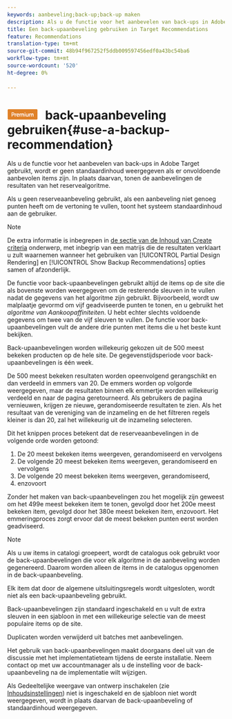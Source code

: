 ```yaml
---
keywords: aanbeveling;back-up;back-up maken
description: Als u de functie voor het aanbevelen van back-ups in Adobe Target gebruikt, wordt er geen standaardinhoud weergegeven als er onvoldoende aanbevolen items zijn. In plaats daarvan, tonen de aanbevelingen de resultaten van het reservealgoritme.
title: Een back-upaanbeveling gebruiken in Target Recommendations
feature: Recommendations
translation-type: tm+mt
source-git-commit: 48b94f967252f5ddb009597456edf0a43bc54ba6
workflow-type: tm+mt
source-wordcount: '520'
ht-degree: 0%

---
```



# ![Een ](/help/assets/premium.png) back-upaanbeveling gebruiken{#use-a-backup-recommendation}

Als u de functie voor het aanbevelen van back-ups in Adobe Target gebruikt, wordt er geen standaardinhoud weergegeven als er onvoldoende aanbevolen items zijn. In plaats daarvan, tonen de aanbevelingen de resultaten van het reservealgoritme.

Als u geen reserveaanbeveling gebruikt, als een aanbeveling niet genoeg punten heeft om de vertoning te vullen, toont het systeem standaardinhoud aan de gebruiker.

>[!NOTE]
>
>De extra informatie is inbegrepen in [de sectie van de Inhoud van Create criteria](/help/c-recommendations/c-algorithms/create-new-algorithm.md#content) onderwerp, met inbegrip van een matrijs die de resultaten verklaart u zult waarnemen wanneer het gebruiken van [!UICONTROL Partial Design Rendering] en [!UICONTROL Show Backup Recommendations] opties samen of afzonderlijk.

De functie voor back-upaanbevelingen gebruikt altijd de items op de site die als bovenste worden weergegeven om de resterende sleuven in te vullen nadat de gegevens van het algoritme zijn gebruikt. Bijvoorbeeld, wordt uw malplaatje gevormd om vijf geadviseerde punten te tonen, en u gebruikt het *algoritme van Aankoopaffiniteiten*. U hebt echter slechts voldoende gegevens om twee van de vijf sleuven te vullen. De functie voor back-upaanbevelingen vult de andere drie punten met items die u het beste kunt bekijken.

Back-upaanbevelingen worden willekeurig gekozen uit de 500 meest bekeken producten op de hele site. De gegevenstijdsperiode voor back-upaanbevelingen is één week.

De 500 meest bekeken resultaten worden opeenvolgend gerangschikt en dan verdeeld in emmers van 20. De emmers worden op volgorde weergegeven, maar de resultaten binnen elk emmertje worden willekeurig verdeeld en naar de pagina geretourneerd. Als gebruikers de pagina vernieuwen, krijgen ze nieuwe, gerandomiseerde resultaten te zien. Als het resultaat van de vereniging van de inzameling en de het filtreren regels kleiner is dan 20, zal het willekeurig uit de inzameling selecteren.

Dit het knippen proces betekent dat de reserveaanbevelingen in de volgende orde worden getoond:

1. De 20 meest bekeken items weergeven, gerandomiseerd en vervolgens
1. De volgende 20 meest bekeken items weergeven, gerandomiseerd en vervolgens
1. De volgende 20 meest bekeken items weergeven, gerandomiseerd,
1. enzovoort

Zonder het maken van back-upaanbevelingen zou het mogelijk zijn geweest om het 499e meest bekeken item te tonen, gevolgd door het 200e meest bekeken item, gevolgd door het 380e meest bekeken item, enzovoort. Het emmeringproces zorgt ervoor dat de meest bekeken punten eerst worden geadviseerd.

>[!NOTE]
>
>Als u uw items in catalogi groepeert, wordt de catalogus ook gebruikt voor de back-upaanbevelingen die voor elk algoritme in de aanbeveling worden gegenereerd. Daarom worden alleen de items in de catalogus opgenomen in de back-upaanbeveling.

Elk item dat door de algemene uitsluitingsregels wordt uitgesloten, wordt niet als een back-upaanbeveling gebruikt.

Back-upaanbevelingen zijn standaard ingeschakeld en u vult de extra sleuven in een sjabloon in met een willekeurige selectie van de meest populaire items op de site.

Duplicaten worden verwijderd uit batches met aanbevelingen.

Het gebruik van back-upaanbevelingen maakt doorgaans deel uit van de discussie met het implementatieteam tijdens de eerste installatie. Neem contact op met uw accountmanager als u de instelling voor de back-upaanbeveling na de implementatie wilt wijzigen.

Als Gedeeltelijke weergave van ontwerp inschakelen (zie [Inhoudsinstellingen](/help/c-recommendations/c-algorithms/create-new-algorithm.md#content)) niet is ingeschakeld en de sjabloon niet wordt weergegeven, wordt in plaats daarvan de back-upaanbeveling of standaardinhoud weergegeven.
